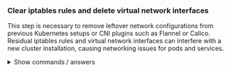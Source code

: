 ### Clear iptables rules and delete virtual network interfaces

This step is necessary to remove leftover network configurations from previous Kubernetes setups or CNI plugins such as Flannel or Calico. Residual iptables rules and virtual network interfaces can interfere with a new cluster installation, causing networking issues for pods and services.

<details>
<summary>Show commands / answers</summary>
<p>

```bash
# Flush all rules in the filter table
sudo iptables -F

# Flush all rules in the NAT table
sudo iptables -t nat -F

# Flush all rules in the mangle table
sudo iptables -t mangle -F

# Delete all user-defined chains
sudo iptables -X

# List all network interfaces
sudo ip link show

# Examples of virtual interfaces created by CNI plugins:
sudo ip link delete flannel.1
sudo ip link delete cali6f0dd2aae09
sudo ip link delete calic4f3c10e5e1
```

</p>
</details>
